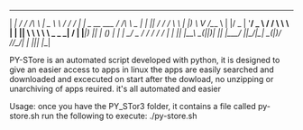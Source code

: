  __ __ ______          ______   __   ____ _____                     ______ __ 
| _| _/ / /\ \        |  _ \ \ / /  / ___|_   _|__  _ __ ___       / /\ \ \_ |
| || / / /  \ \       | |_) \ V /___\___ \ | |/ _ \| '__/ _ \     / /  \ \ \ |
| || \ \ \   \ \ _ _ _|  __/ | |_____|__) || | (_) | | |  __/_ _ / /   / / / |
| || |\_\_\   \_(_|_|_)_|    |_|    |____/ |_|\___/|_|  \___(_|_)_/   /_/_/| |
|__|__|                                                                   |__|

PY-STore is an automated script developed with python, it is designed to give an easier access to apps in linux
the apps are easily searched and downloaded and excecuted on start after the dowload, no unzipping or unarchiving of apps reuired.
it's all automated and easier

Usage:
once you have the PY_STor3 folder, it contains a file called py-store.sh
run the following to execute:
      ./py-store.sh
